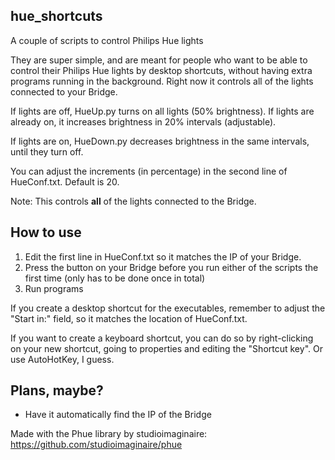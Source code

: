## hue_shortcuts
A couple of scripts to control Philips Hue lights

They are super simple, and are meant for people who want to be able to control their Philips Hue lights by desktop shortcuts, without having extra programs running in the background. Right now it controls all of the lights connected to your Bridge.

If lights are off, HueUp.py turns on all lights (50% brightness). If lights are already on, it increases brightness in 20% intervals (adjustable).

If lights are on, HueDown.py decreases brightness in the same intervals, until they turn off.  

You can adjust the increments (in percentage) in the second line of HueConf.txt. Default is 20.

Note: This controls **all** of the lights connected to the Bridge.

## How to use
1. Edit the first line in HueConf.txt so it matches the IP of your Bridge.
2. Press the button on your Bridge before you run either of the scripts the first time (only has to be done once in total)
3. Run programs

If you create a desktop shortcut for the executables, remember to adjust the "Start in:" field, so it matches the location of HueConf.txt. 

If you want to create a keyboard shortcut, you can do so by right-clicking on your new shortcut, going to properties and editing the "Shortcut key". Or use AutoHotKey, I guess. 

## Plans, maybe?
- Have it automatically find the IP of the Bridge

Made with the Phue library by studioimaginaire: https://github.com/studioimaginaire/phue
